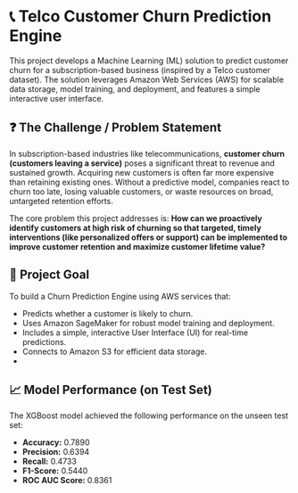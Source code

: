 # 📞 Telco Customer Churn Prediction Engine

This project develops a Machine Learning (ML) solution to predict customer churn for a subscription-based business (inspired by a Telco customer dataset). The solution leverages Amazon Web Services (AWS) for scalable data storage, model training, and deployment, and features a simple interactive user interface.

## ❓ The Challenge / Problem Statement

In subscription-based industries like telecommunications, **customer churn (customers leaving a service)** poses a significant threat to revenue and sustained growth. Acquiring new customers is often far more expensive than retaining existing ones. Without a predictive model, companies react to churn too late, losing valuable customers, or waste resources on broad, untargeted retention efforts.

The core problem this project addresses is: **How can we proactively identify customers at high risk of churning so that targeted, timely interventions (like personalized offers or support) can be implemented to improve customer retention and maximize customer lifetime value?**

## 🎯 Project Goal

To build a Churn Prediction Engine using AWS services that:
-   Predicts whether a customer is likely to churn.
-   Uses Amazon SageMaker for robust model training and deployment.
-   Includes a simple, interactive User Interface (UI) for real-time predictions.
-   Connects to Amazon S3 for efficient data storage.
-   
## 📈 Model Performance (on Test Set)



The XGBoost model achieved the following performance on the unseen test set:

-   **Accuracy:** 0.7890
-   **Precision:** 0.6394
-   **Recall:** 0.4733
-   **F1-Score:** 0.5440
-   **ROC AUC Score:** 0.8361
